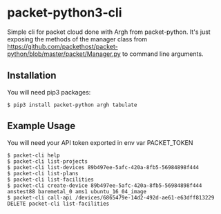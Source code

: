 # packet-python3-cli

Simple cli for packet cloud done with Argh from packet-python. It's just exposing the methods of the manager class from https://github.com/packethost/packet-python/blob/master/packet/Manager.py to command line arguments.

## Installation

You will need pip3 packages:

```
$ pip3 install packet-python argh tabulate
```

## Example Usage

You will need your API token exported in env var PACKET\_TOKEN

```
$ packet-cli help
$ packet-cli list-projects
$ packet-cli list-devices 89b497ee-5afc-420a-8fb5-56984898f444
$ packet-cli list-plans
$ packet-cli list-facilities
$ packet-cli create-device 89b497ee-5afc-420a-8fb5-56984898f444 anstest88 baremetal_0 ams1 ubuntu_16_04_image
$ packet-cli call-api /devices/6865479e-14d2-492d-ae61-e63dff813229 DELETE packet-cli list-facilities
```

